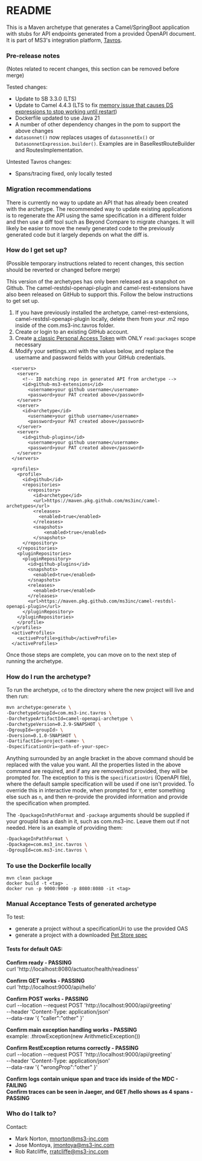 # README #

This is a Maven archetype that generates a Camel/SpringBoot application with stubs for API endpoints generated from a provided OpenAPI document.
It is part of MS3's integration platform, [Tavros](https://github.com/MS3Inc/tavros).

### Pre-release notes ###

(Notes related to recent changes, this section can be removed before merge)

Tested changes:
- Update to SB 3.3.0 (LTS)
- Update to Camel 4.4.3 (LTS to fix [memory issue that causes DS expressions to stop working until restart](https://issues.apache.org/jira/browse/CAMEL-20841))
- Dockerfile updated to use Java 21
- A number of other dependency changes in the pom to support the above changes
- `datasonnet()` now replaces usages of `datasonnetEx()` or `DatasonnetExpression.builder()`. Examples are in BaseRestRouteBuilder and RoutesImplementation.

Untested Tavros changes:
- Spans/tracing fixed, only locally tested

### Migration recommendations ###

There is currently no way to update an API that has already been created with the archetype. The recommended way to update existing applications is to regenerate the API using the same specification in a different folder and then use a diff tool such as Beyond Compare to migrate changes. It will likely be easier to move the newly generated code to the previously generated code but it largely depends on what the diff is.

### How do I get set up? ###

(Possible temporary instructions related to recent changes, this section should be reverted or changed before merge)

This version of the archetypes has only been released as a snapshot on Github. The camel-restdsl-openapi-plugin and camel-rest-extensions have also been released on GitHub to support this. Follow the below instructions to get set up.

1. If you have previously installed the archetype, camel-rest-extensions, camel-restdsl-openapi-plugin locally, delete them from your .m2 repo inside of the com.ms3-inc.tavros folder.
2. Create or login to an existing GitHub account.
3. Create [a classic Personal Access Token](https://docs.github.com/en/authentication/keeping-your-account-and-data-secure/managing-your-personal-access-tokens#creating-a-personal-access-token-classic) with ONLY `read:packages` scope necessary
4. Modify your settings.xml with the values below, and replace the username and password fields with your GitHub credentials.
```
  <servers>
    <server>
      <!-- ID matching repo in generated API from archetype -->
      <id>github-ms3-extensions</id>
        <username>your github username</username>
        <password>your PAT created above</password>
    </server>
    <server>
      <id>archetype</id>
        <username>your github username</username>
        <password>your PAT created above</password>
    </server>
    <server>
      <id>github-plugins</id>
        <username>your github username</username>
        <password>your PAT created above</password>
    </server>
  </servers>

  <profiles>
    <profile>
      <id>github</id>
      <repositories>
        <repository>
          <id>archetype</id>
          <url>https://maven.pkg.github.com/ms3inc/camel-archetypes</url>
          <releases>
            <enabled>true</enabled>
          </releases>
          <snapshots>
              <enabled>true</enabled>
          </snapshots>
      </repository>
    </repositories>
    <pluginRepositories>
      <pluginRepository>
        <id>github-plugins</id>
        <snapshots>
          <enabled>true</enabled>
        </snapshots>
        <releases>
          <enabled>true</enabled>
        </releases>
        <url>https://maven.pkg.github.com/ms3inc/camel-restdsl-openapi-plugin</url>
      </pluginRepository>
    </pluginRepositories>
    </profile>
  </profiles>
  <activeProfiles>
    <activeProfile>github</activeProfile>
  </activeProfiles>
```

Once those steps are complete, you can move on to the next step of running the archetype.

### How do I run the archetype? ###

To run the archetype, `cd` to the directory where the new project will live and then run:

```bash
mvn archetype:generate \
-DarchetypeGroupId=com.ms3-inc.tavros \
-DarchetypeArtifactId=camel-openapi-archetype \
-DarchetypeVersion=0.2.9-SNAPSHOT \
-DgroupId=<groupId> \
-Dversion=0.1.0-SNAPSHOT \
-DartifactId=<project-name> \
-DspecificationUri=<path-of-your-spec>
````

Anything surrounded by an angle bracket in the above command should be replaced with the value you want. All the properties listed in the above command are required, and if any are removed/not provided, they will be prompted for. The exception to this is the `specificationUri` (OpenAPI file), where the default sample specification will be used if one isn't provided. To override this in interactive mode, when prompted for `Y`, enter something else such as `n`, and then re-provide the provided information and provide the specification when prompted.

The `-DpackageInPathFormat` and `-package` arguments should be supplied if your groupId has a dash in it, such as com.ms3-inc.  Leave them out if not needed. Here is an example of providing them:
```bash
-DpackageInPathFormat \
-Dpackage=com.ms3_inc.tavros \
-DgroupId=com.ms3-inc.tavros \
```

### To use the Dockerfile locally

```
mvn clean package
docker build -t <tag> .
docker run -p 9000:9000 -p 8080:8080 -it <tag>
```

### Manual Acceptance Tests of generated archetype ###

To test:
- generate a project without a specificationUri to use the provided OAS
- generate a project with a downloaded [Pet Store spec](https://github.com/swagger-api/swagger-petstore/blob/master/src/main/resources/openapi.yaml)

#### Tests for default OAS: ####
**Confirm ready - PASSING**  
curl 'http://localhost:8080/actuator/health/readiness'

**Confirm GET works - PASSING**  
curl 'http://localhost:9000/api/hello'

**Confirm POST works - PASSING**  
curl --location --request POST 'http://localhost:9000/api/greeting' \
--header 'Content-Type: application/json' \
--data-raw '{
"caller":"other"
}'

**Confirm main exception handling works - PASSING**  
example: .throwException(new ArithmeticException())

**Confirm RestException returns correctly - PASSING**  
curl --location --request POST 'http://localhost:9000/api/greeting' \
--header 'Content-Type: application/json' \
--data-raw '{
"wrongProp":"other"
}'

**Confirm logs contain unique span and trace ids inside of the MDC - FAILING**  
**Confirm traces can be seen in Jaeger, and GET /hello shows as 4 spans - PASSING**

### Who do I talk to? ###

Contact:

* Mark Norton, mnorton@ms3-inc.com
* Jose Montoya, jmontoya@ms3-inc.com
* Rob Ratcliffe, rratcliffe@ms3-inc.com
